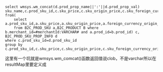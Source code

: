 ```
select wmsys.wm_concat(d.prod_prop_name||':'||d.prod_prop_val) sku_name,c.prod_sku_id,c.sku_price,c.sku_origin_price,c.sku_foreign_currency_origin_price,c.sku_foreign_currency_price,c.prod_name from(
    select a.prod_sku_id,a.sku_price,a.sku_origin_price,a.foreign_currency_origin_price,a.foreign_currency_price,b.prod_name
    from B2C_PROD_SKU a,B2C_PRODUCT B where b.merchant_id=#merchantId:VARCHAR# and a.prod_id=b.prod_id) c,
B2C_PROD_SKU_PROP_INFO d 
where c.prod_sku_id=d.prod_sku_id
group by c.prod_sku_id,c.sku_price,c.sku_origin_price,c.sku_foreign_currency_origin_price,c.sku_foreign_currency_price,c.prod_name;
```
这里有一个坑就是wmsys.wm_comcat()函数返回值说clob，不是varchar所以在resultMap里要定义成<result column="SKU_PROPERTY" property="skuProperty" jdbcType="CLOB" javaType="java.lang.String"/>